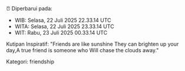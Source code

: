 ⏰ Diperbarui pada:
- WIB: Selasa, 22 Juli 2025 22.33.14 UTC
- WITA: Selasa, 22 Juli 2025 23.33.14 UTC
- WIT: Rabu, 23 Juli 2025 00.33.14 UTC

Kutipan Inspiratif:
"Friends are like sunshine They can brighten up your day,A true friend is someone who Will chase the clouds away."


Kategori: friendship

